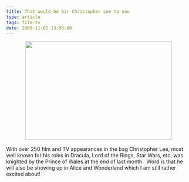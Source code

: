 ```yaml
---
title: That would be Sir Christopher Lee to you
type: article
tags: film-tv
date: 2009-11-05 13:08:00
---
```

<div class="separator" style="clear:both;text-align:center;"><a href="http://img691.imageshack.us/img691/6931/christopherleestarwars4.jpg" style="margin-left:1em;margin-right:1em;"><img border="0" height="268" src="http://img691.imageshack.us/img691/6931/christopherleestarwars4.jpg" width="400" /></a><br /></div><br />With over 250 film and TV appearances in the bag Christopher Lee, most well known for his roles in Dracula, Lord of the Rings, Star Wars, etc, was knighted by the Prince of Wales at the end of last month. &nbsp;Word is that he will also be showing up in Alice and Wonderland which I am still rather excited about!<div class="blogger-post-footer"><img width='1' height='1' src='https://blogger.googleusercontent.com/tracker/31453821-1472778456648322356?l=www.jamesdoc.co.uk' alt='' /></div>
